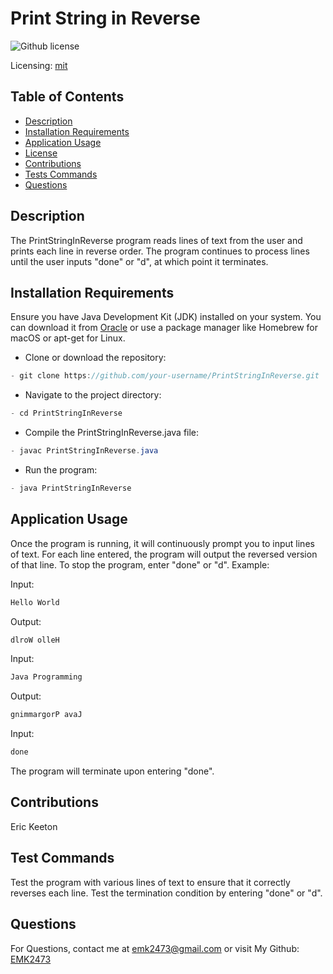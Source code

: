 # Print String in Reverse
![Github license](https://img.shields.io/badge/mit-blue.svg)
 
 Licensing: [mit](https://choosealicense.com/licenses/mit/)

## Table of Contents
- [Description](#description)
- [Installation Requirements](#installation-requirements)
- [Application Usage](#application-usage)
- [License](#licensing-information)
- [Contributions](#contributions)
- [Tests Commands](#tests-commands)
- [Questions](#questions)

## Description
The PrintStringInReverse program reads lines of text from the user and prints each line in reverse order. The program continues to process lines until the user inputs "done" or "d", at which point it terminates.

## Installation Requirements
Ensure you have Java Development Kit (JDK) installed on your system. You can download it from [Oracle](https://www.oracle.com/java/technologies/downloads/) or use a package manager like Homebrew for macOS or apt-get for Linux. 

- Clone or download the repository: 
```Java 
- git clone https://github.com/your-username/PrintStringInReverse.git 
```

- Navigate to the project directory: 
```Java
- cd PrintStringInReverse 
```
- Compile the PrintStringInReverse.java file: 
```Java
- javac PrintStringInReverse.java 
```
- Run the program: 
```Java
- java PrintStringInReverse
```

## Application Usage
Once the program is running, it will continuously prompt you to input lines of text. For each line entered, the program will output the reversed version of that line. To stop the program, enter "done" or "d".  Example:  

Input: 
```Java
Hello World 
```
Output: 
```Java
dlroW olleH  
```
Input: 
```Java
Java Programming 
```

Output: 
```Java
gnimmargorP avaJ  
```
Input: 
```Java
done 
```
The program will terminate upon entering "done".

## Contributions
Eric Keeton

## Test Commands
Test the program with various lines of text to ensure that it correctly reverses each line. Test the termination condition by entering "done" or "d".

## Questions
For Questions, contact me at emk2473@gmail.com or visit My Github: [EMK2473](https://github.com/EMK2473)